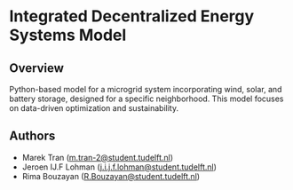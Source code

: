 # Integrated Decentralized Energy Systems Model

## Overview
Python-based model for a microgrid system incorporating wind, solar, and battery storage, designed for a specific neighborhood. This model focuses on data-driven optimization and sustainability.

## Authors
- Marek Tran (m.tran-2@student.tudelft.nl)
- Jeroen IJ.F Lohman (j.i.j.f.lohman@student.tudelft.nl)
- Rima Bouzayan (R.Bouzayan@student.tudelft.nl)

